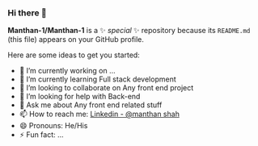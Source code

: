 ### Hi there 👋


**Manthan-1/Manthan-1** is a ✨ _special_ ✨ repository because its `README.md` (this file) appears on your GitHub profile.

Here are some ideas to get you started:

- 🔭 I’m currently working on ...
- 🌱 I’m currently learning  Full stack development
- 👯 I’m looking to collaborate on Any front end project 
- 🤔 I’m looking for help with Back-end
- 💬 Ask me about Any front end related stuff
- 📫 How to reach me: [Linkedin - @manthan shah](https://www.linkedin.com/in/manthan-shah-357bb0190/)
- 😄 Pronouns: He/His
- ⚡ Fun fact: ...

